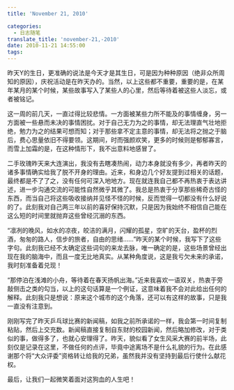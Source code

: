```yaml
---
title: 'November 21, 2010'

categories:
  - 日志随笔
translate_title: 'november-21,-2010'
date: 2010-11-21 14:55:00
tags:
---
```


昨天Y的生日，更准确的说法是今天才是其生日，可是因为种种原因（绝非众所周知的原因），庆祝活动是在昨天办的。当然，以上这些都不重要，重要的是，在某年某月的某个时候，某些故事写入了某些人的心里，然后等待着被这些人淡忘，或者被铭记。

这一周的前几天，一直过得比较悲情。一方面被某些力所不能及的事情缠身，另一方面被一些悬而未决的事情困扰。对于自己无力为之的事情，却无法理直气壮地拒绝，勉力为之的结果可想而知；对于那些拿不定主意的事情，却无法将之抛之于脑后，费心思量依旧不得要领。这期间，时而强颜欢笑，更多的时候则是郁郁寡言，而雪上加霜的是，在这种情形下，我不出意料地感冒了。

二手玫瑰昨天来大连演出，我没有去瞎凑热闹，动力本身就没有多少，再者昨天的诸多事情确实给我了脱不开身的理由。近来，和身边几个好友提到过相关的话题，最终都是不了了之，没有任何可深入地地方。现在就连我自己都不再热衷于表达讲述，进一步沟通交流的可能性自然微乎其微了。我总是热衷于分享那些稀奇古怪的东西，而当自己将这些吸收接纳并见怪不怪的时候，反而觉得一切都没有什么好说的了。此刻我对自己两三年以前的喜好保持沉默，只是因为我始终不相信自己能在这么短的时间里就抛弃这些曾经沉溺的东西。

“凛冽的晚风，如水的凉夜，皎洁的满月，闪耀的孤星，空旷的天台，盈杯的烈酒，匆匆的路人，信步的旅者，自由的思绪……”昨天的某个时候，我写下了这些字句。此刻我已经不太确定这些词句的来龙去脉，唯一确定的是，这些场景曾经出现在我的脑海中，而且一度无比地真实。从某种角度说，这是我亏欠未来的承诺，我时刻准备着兑现！

“那停泊在浅滩的小舟，等待着在春天扬帆出海。”近来我喜欢一语双关，热衷于旁敲侧击之类的勾当，以上的这句话算是一个例证，这意味着我不会对此给出任何的解释。此刻我只是想说：原来这个城市的这个角落，还可以有这样的故事，只是我一直没有注意到。

刚刚写完了昨天乒乓球比赛的新闻稿，如我之前所承诺的一样，我会第一时间复制粘贴，然后上交充数。新闻稿直接复制自东财的校园新闻，然后略加修改，对于类似的事，做得多了，也就心安理得了。昨天，貌似看了女生风采大赛的前半场，此刻仅是记录在这里，不做任何的点评，毕竟中途离场不是什么礼貌的行为。在此感谢那个将“大众评委”资格转让给我的兄弟，虽然我并没有坚持到最后行使什么献花权。

最后，让我们一起微笑着面对这狗血的人生吧！
